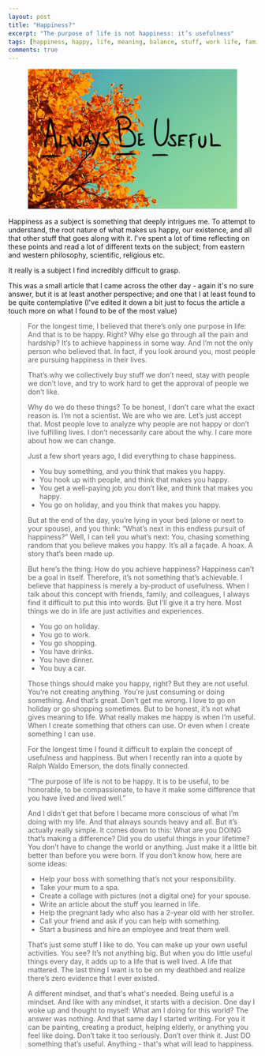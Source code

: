 ```yaml
---
layout: post
title: "Happiness?"
excerpt: "The purpose of life is not happiness: it’s usefulness"
tags: [happiness, happy, life, meaning, balance, stuff, work life, family]
comments: true 
---
```

<figure>
	<img src="/images/posts/2016/happy.jpg">
</figure>

Happiness as a subject is something that deeply intrigues me. To attempt to understand, the root nature of what makes us happy, our existence, and all that other stuff that goes along with it. I've spent a lot of time reflecting on these points and read a lot of different texts on the subject; from eastern and western philosophy, scientific, religious etc. 

It really is a subject I find incredibly difficult to grasp.

This was a small article that I came across the other day - again it's no sure answer, but it is at least another perspective; and one that I at least found to be quite contemplative (I've edited it down a bit just to focus the article a touch more on what I found to be of the most value)

> For the longest time, I believed that there’s only one purpose in life: And that is to be happy. Right? Why else go through all the pain and hardship? It’s to achieve happiness in some way. And I’m not the only person who believed that. In fact, if you look around you, most people are pursuing happiness in their lives.
>
> That’s why we collectively buy stuff we don’t need, stay with people we don’t love, and try to work hard to get the approval of people we don’t like.
>
> Why do we do these things? To be honest, I don’t care what the exact reason is. I’m not a scientist. We are who we are. Let’s just accept that. Most people love to analyze why people are not happy or don’t live fulfilling lives. I don’t necessarily care about the why. I care more about how we can change.
>
> Just a few short years ago, I did everything to chase happiness.
>
> * You buy something, and you think that makes you happy.
> * You hook up with people, and think that makes you happy.
> * You get a well-paying job you don’t like, and think that makes you happy.
> * You go on holiday, and you think that makes you happy.
>
> But at the end of the day, you’re lying in your bed (alone or next to your spouse), and you think: “What’s next in this endless pursuit of happiness?” Well, I can tell you what’s next: You, chasing something random that you believe makes you happy. It’s all a façade. A hoax. A story that’s been made up.
>
> But here’s the thing: How do you achieve happiness? Happiness can’t be a goal in itself. Therefore, it’s not something that’s achievable. I believe that happiness is merely a by-product of usefulness. When I talk about this concept with friends, family, and colleagues, I always find it difficult to put this into words. But I’ll give it a try here. Most things we do in life are just activities and experiences.
>
> * You go on holiday.
> * You go to work.
> * You go shopping.
> * You have drinks.
> * You have dinner.
> * You buy a car.
>
> Those things should make you happy, right? But they are not useful. You’re not creating anything. You’re just consuming or doing something. And that’s great. Don’t get me wrong. I love to go on holiday or go shopping sometimes. But to be honest, it’s not what gives meaning to life. What really makes me happy is when I’m useful. When I create something that others can use. Or even when I create something I can use.
>
> For the longest time I found it difficult to explain the concept of usefulness and happiness. But when I recently ran into a quote by Ralph Waldo Emerson, the dots finally connected.
>
> “The purpose of life is not to be happy. It is to be useful, to be honorable, to be compassionate, to have it make some difference that you have lived and lived well.”
>
> And I didn’t get that before I became more conscious of what I’m doing with my life. And that always sounds heavy and all. But it’s actually really simple. It comes down to this: What are you DOING that’s making a difference? Did you do useful things in your lifetime? You don’t have to change the world or anything. Just make it a little bit better than before you were born. If you don’t know how, here are some ideas:
>
> * Help your boss with something that’s not your responsibility.
> * Take your mum to a spa.
> * Create a collage with pictures (not a digital one) for your spouse.
> * Write an article about the stuff you learned in life.
> * Help the pregnant lady who also has a 2-year old with her stroller.
> * Call your friend and ask if you can help with something.
> * Start a business and hire an employee and treat them well.
>
> That’s just some stuff I like to do. You can make up your own useful activities. You see? It’s not anything big. But when you do little useful things every day, it adds up to a life that is well lived. A life that mattered. The last thing I want is to be on my deathbed and realize there’s zero evidence that I ever existed.
>
> A different mindset, and that's what's needed. Being useful is a mindset. And like with any mindset, it starts with a decision. One day I woke up and thought to myself: What am I doing for this world? The answer was nothing. And that same day I started writing. For you it can be painting, creating a product, helping elderly, or anything you feel like doing. Don’t take it too seriously. Don’t over think it. Just DO something that’s useful. Anything - that's what will lead to happiness.
